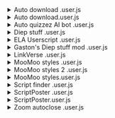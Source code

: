 <details><summary>Auto download .user.js</summary>
<p>

#### Version: 1.7

```javascript
Youtube/titktok video/audio download alwayts updated
```

**Install Link:** [Install](https://raw.githubusercontent.com/naquangaston/HostedFiles/main/UserScripts/Auto%20download%20.user.js)

**Short URL:** [Short URL](https://shorturl.at/ZSce0)

**Daily Installs:** N/A

**Total Installs:** N/A

**Author:** N/A

**License:** N/A



</p></details>

<details><summary>Auto download.user.js</summary>
<p>

#### Version: 1.5

```javascript
try to take over the world!
```

**Install Link:** [Install](https://raw.githubusercontent.com/naquangaston/HostedFiles/main/UserScripts/Auto%20download.user.js)

**Short URL:** [Short URL](undefined)

**Daily Installs:** N/A

**Total Installs:** N/A

**Author:** N/A

**License:** N/A



</p></details>

<details><summary>Auto quizzez AI bot .user.js</summary>
<p>

#### Version: 0.9

```javascript
this bot saves all right question and rembers the Q&A for later Q&A's are now stored;so it does not have to learn the same quiz again
```

**Install Link:** [Install](https://raw.githubusercontent.com/naquangaston/HostedFiles/main/UserScripts/Auto%20quizzez%20AI%20bot%20.user.js)

**Short URL:** [Short URL](https://shorturl.at/7otcr)

**Daily Installs:** N/A

**Total Installs:** N/A

**Author:** N/A

**License:** N/A



</p></details>

<details><summary>Diep stuff .user.js</summary>
<p>

#### Version: 2.6

```javascript
Gastons diep script
```

**Install Link:** [Install](https://raw.githubusercontent.com/naquangaston/HostedFiles/main/UserScripts/Diep%20stuff%20.user.js)

**Short URL:** [Short URL](https://shorturl.at/WTT9e)

**Daily Installs:** 6

**Total Installs:** 122

**Author:** [Gaston2](https://greasyfork.org/users/689441-gaston2)

**License:** MIT License



</p></details>

<details><summary>ELA Userscript .user.js</summary>
<p>

#### Version: 1.0

```javascript
Idk i was vboard and made this
```

**Install Link:** [Install](https://raw.githubusercontent.com/naquangaston/HostedFiles/main/UserScripts/ELA%20Userscript%20.user.js)

**Short URL:** [Short URL](https://shorturl.at/OpLNm)

**Daily Installs:** N/A

**Total Installs:** N/A

**Author:** [Gaston2](https://greasyfork.org/users/689441-gaston2)

**License:** MIT License



</p></details>

<details><summary>Gaston's Diep stuff mod .user.js</summary>
<p>

#### Version: 2.8

```javascript
This is a internal script for bigger project but it has its own custome theme auto upgrades/auto respawn as well as custom stats upgrades that can be request to be add to the builds list
```

**Install Link:** [Install](https://raw.githubusercontent.com/naquangaston/HostedFiles/main/UserScripts/Gaston's%20Diep%20stuff%20mod%20.user.js)

**Short URL:** [Short URL](https://raw.githubusercontent.com/naquangaston/HostedFiles/main/UserScripts/Gaston's%20Diep%20stuff%20mod%20.user.js)

**Daily Installs:** 6

**Total Installs:** 122

**Author:** [Gaston2](https://greasyfork.org/users/689441-gaston2)

**License:** MIT License



</p></details>

<details><summary>LinkVerse .user.js</summary>
<p>

#### Version: 0.2

```javascript
Some LinkVerse Script
```

**Install Link:** [Install](https://raw.githubusercontent.com/naquangaston/HostedFiles/main/UserScripts/LinkVerse%20.user.js)

**Short URL:** [Short URL](https://shorturl.at/lplt8)

**Daily Installs:** 4

**Total Installs:** 94

**Author:** [Gaston2](https://greasyfork.org/users/689441-gaston2)

**License:** MIT License



</p></details>

<details><summary>MooMoo styles .user.js</summary>
<p>

#### Version: 3.4

```javascript
Moomoo/sploop mod [MUSIC PLAYER/HAT KEYBINDS/MUSIC VISUALIZER/SKIN SWITCHER/ANTI-KICK]
```

**Install Link:** [Install](https://raw.githubusercontent.com/naquangaston/HostedFiles/main/UserScripts/MooMoo%20styles%20.user.js)

**Short URL:** [Short URL](https://shorturl.at/MOjWX)

**Daily Installs:** 2

**Total Installs:** 228

**Author:** [Gaston2](https://greasyfork.org/users/689441-gaston2)

**License:** MIT License



</p></details>

<details><summary>MooMoo styles 2 .user.js</summary>
<p>

#### Version: 3.4

```javascript
Moomoo/sploop mod [MUSIC PLAYER/HAT KEYBINDS/MUSIC VISUALIZER/SKIN SWITCHER/ANTI-KICK]
```

**Install Link:** [Install](https://raw.githubusercontent.com/naquangaston/HostedFiles/main/UserScripts/MooMoo%20styles%202%20.user.js)

**Short URL:** [Short URL](https://shorturl.at/nbyCQ)

**Daily Installs:** N/A

**Total Installs:** N/A

**Author:** N/A

**License:** N/A



</p></details>

<details><summary>MooMoo styles.user.js</summary>
<p>

#### Version: 2024-04-23

```javascript
try to take over the world!
```

**Install Link:** [Install](https://raw.githubusercontent.com/naquangaston/HostedFiles/main/UserScripts/MooMoo%20styles.user.js)

**Short URL:** [Short URL](undefined)

**Daily Installs:** N/A

**Total Installs:** N/A

**Author:** N/A

**License:** N/A



</p></details>

<details><summary>Script finder .user.js</summary>
<p>

#### Version: 1

```javascript
press ctrl+shift+q to find scripts made for ther current site
```

**Install Link:** [Install](undefined)

**Short URL:** [Short URL](undefined)

**Daily Installs:** N/A

**Total Installs:** N/A

**Author:** N/A

**License:** N/A



</p></details>

<details><summary>ScriptPoster .user.js</summary>
<p>

#### Version: 2024-05-03

```javascript
try to take over the world!
```

**Install Link:** [Install](https://raw.githubusercontent.com/naquangaston/HostedFiles/main/UserScripts/ScriptPoster%20.user.js)

**Short URL:** [Short URL](undefined)

**Daily Installs:** N/A

**Total Installs:** N/A

**Author:** N/A

**License:** N/A



</p></details>

<details><summary>ScriptPoster.user.js</summary>
<p>

#### Version: 2024-05-03

```javascript
try to take over the world!
```

**Install Link:** [Install](https://raw.githubusercontent.com/naquangaston/HostedFiles/main/UserScripts/ScriptPoster.user.js)

**Short URL:** [Short URL](undefined)

**Daily Installs:** N/A

**Total Installs:** N/A

**Author:** N/A

**License:** N/A



</p></details>

<details><summary>Zoom autoclose .user.js</summary>
<p>

#### Version: 0.32

```javascript
Autoclose the zoom page when zoom in launched
```

**Install Link:** [Install](https://raw.githubusercontent.com/naquangaston/HostedFiles/main/UserScripts/Zoom%20autoclose%20.user.js)

**Short URL:** [Short URL](https://shorturl.at/YR0eR)

**Daily Installs:** N/A

**Total Installs:** N/A

**Author:** N/A

**License:** N/A



</p></details>


